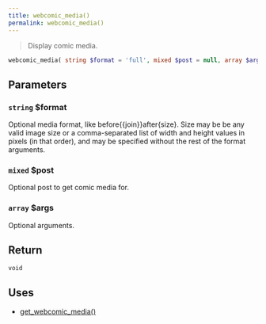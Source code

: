 ```yaml
---
title: webcomic_media()
permalink: webcomic_media()
---
```


> Display comic media.

```php
webcomic_media( string $format = 'full', mixed $post = null, array $args = [] ) : void
```

## Parameters

### `string` $format
Optional media format, like before\{\{join}}after{size}.
Size may be be any valid image size or a
comma-separated list of width and height values in
pixels (in that order), and may be specified without
the rest of the format arguments.

### `mixed` $post
Optional post to get comic media for.

### `array` $args
Optional arguments.

## Return

`void`

## Uses
- [get_webcomic_media()](get_webcomic_media())
